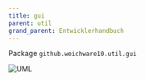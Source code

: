 ```yaml
---
title: gui
parent: util
grand_parent: Entwicklerhandbuch
---
```

Package `github.weichware10.util.gui`

![UML](https://raw.githubusercontent.com/weichware10/dokumente/main/uml-class/util/gui/github.weichware10.util.gui.svg)
